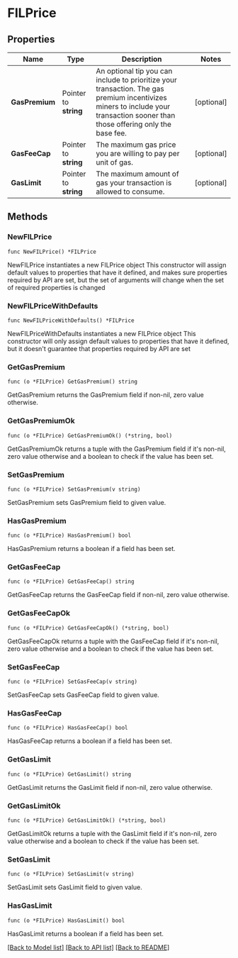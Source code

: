 # FILPrice

## Properties

Name | Type | Description | Notes
------------ | ------------- | ------------- | -------------
**GasPremium** | Pointer to **string** | An optional tip you can include to prioritize your transaction. The gas premium incentivizes miners to include your transaction sooner than those offering only the base fee. | [optional] 
**GasFeeCap** | Pointer to **string** | The maximum gas price you are willing to pay per unit of gas. | [optional] 
**GasLimit** | Pointer to **string** | The maximum amount of gas your transaction is allowed to consume. | [optional] 

## Methods

### NewFILPrice

`func NewFILPrice() *FILPrice`

NewFILPrice instantiates a new FILPrice object
This constructor will assign default values to properties that have it defined,
and makes sure properties required by API are set, but the set of arguments
will change when the set of required properties is changed

### NewFILPriceWithDefaults

`func NewFILPriceWithDefaults() *FILPrice`

NewFILPriceWithDefaults instantiates a new FILPrice object
This constructor will only assign default values to properties that have it defined,
but it doesn't guarantee that properties required by API are set

### GetGasPremium

`func (o *FILPrice) GetGasPremium() string`

GetGasPremium returns the GasPremium field if non-nil, zero value otherwise.

### GetGasPremiumOk

`func (o *FILPrice) GetGasPremiumOk() (*string, bool)`

GetGasPremiumOk returns a tuple with the GasPremium field if it's non-nil, zero value otherwise
and a boolean to check if the value has been set.

### SetGasPremium

`func (o *FILPrice) SetGasPremium(v string)`

SetGasPremium sets GasPremium field to given value.

### HasGasPremium

`func (o *FILPrice) HasGasPremium() bool`

HasGasPremium returns a boolean if a field has been set.

### GetGasFeeCap

`func (o *FILPrice) GetGasFeeCap() string`

GetGasFeeCap returns the GasFeeCap field if non-nil, zero value otherwise.

### GetGasFeeCapOk

`func (o *FILPrice) GetGasFeeCapOk() (*string, bool)`

GetGasFeeCapOk returns a tuple with the GasFeeCap field if it's non-nil, zero value otherwise
and a boolean to check if the value has been set.

### SetGasFeeCap

`func (o *FILPrice) SetGasFeeCap(v string)`

SetGasFeeCap sets GasFeeCap field to given value.

### HasGasFeeCap

`func (o *FILPrice) HasGasFeeCap() bool`

HasGasFeeCap returns a boolean if a field has been set.

### GetGasLimit

`func (o *FILPrice) GetGasLimit() string`

GetGasLimit returns the GasLimit field if non-nil, zero value otherwise.

### GetGasLimitOk

`func (o *FILPrice) GetGasLimitOk() (*string, bool)`

GetGasLimitOk returns a tuple with the GasLimit field if it's non-nil, zero value otherwise
and a boolean to check if the value has been set.

### SetGasLimit

`func (o *FILPrice) SetGasLimit(v string)`

SetGasLimit sets GasLimit field to given value.

### HasGasLimit

`func (o *FILPrice) HasGasLimit() bool`

HasGasLimit returns a boolean if a field has been set.


[[Back to Model list]](../README.md#documentation-for-models) [[Back to API list]](../README.md#documentation-for-api-endpoints) [[Back to README]](../README.md)


